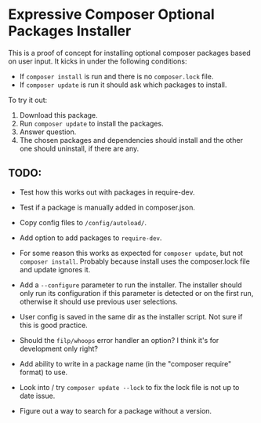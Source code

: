 # Expressive Composer Optional Packages Installer

This is a proof of concept for installing optional composer packages based on user input. It kicks in under the following conditions:

- If ``composer install`` is run and there is no ``composer.lock`` file.
- If ``composer update`` is run it should ask which packages to install.

To try it out:

1. Download this package.
2. Run ``composer update`` to install the packages.
3. Answer question.
4. The chosen packages and dependencies should install and the other one should uninstall, if there are any.

## TODO:
- Test how this works out with packages in require-dev.
- Test if a package is manually added in composer.json.
- Copy config files to ``/config/autoload/``.
- Add option to add packages to ``require-dev``.
- For some reason this works as expected for ``composer update``, but not ``composer install``. Probably because install uses the composer.lock file and update ignores it.
- Add a ``--configure`` parameter to run the installer. The installer should only run its configuration if this parameter is detected or on the first run, otherwise it should use previous user selections.
- User config is saved in the same dir as the installer script. Not sure if this is good practice.
- Should the ``filp/whoops`` error handler an option? I think it's for development only right?
- Add ability to write in a package name (in the "composer require" format) to use.

- Look into / try ``composer update --lock`` to fix the lock file is not up to date issue.
- Figure out a way to search for a package without a version.

